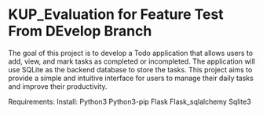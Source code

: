 
# KUP_Evaluation for Feature Test From DEvelop Branch

The goal of this project is to develop a Todo application that allows users to add, view, and mark tasks as completed or incompleted. The application will use SQLite as the backend database to store the tasks. This project aims to provide a simple and intuitive interface for users to manage their daily tasks and improve their productivity.

Requirements:
  Install:
  Python3
  Python3-pip
  Flask
  Flask_sqlalchemy
  Sqlite3
